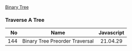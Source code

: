 [Binary Tree](https://leetcode.com/explore/learn/card/data-structure-tree/)

### Traverse A Tree

|  No | Name                           | Javascript |
|----:|--------------------------------|:----------:|
| 144 | Binary Tree Preorder Traversal |  21.04.29  |